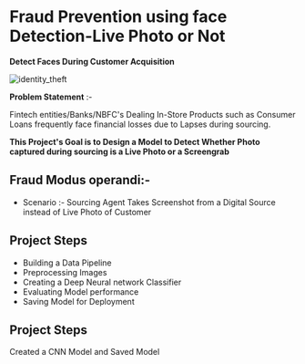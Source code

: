 # Fraud Prevention using face Detection-Live Photo or Not
**Detect Faces During Customer Acquisition**

![identity_theft](https://user-images.githubusercontent.com/117473489/222637433-650202d3-cdbf-493d-9e5e-02c7e624a76a.jpg)

**Problem Statement** :-

Fintech entities/Banks/NBFC's Dealing In-Store Products such as Consumer Loans
frequently face financial losses due to Lapses during sourcing.

**This Project's Goal is to Design a Model to Detect Whether Photo captured during sourcing is a Live Photo or a Screengrab**

##  Fraud Modus operandi:-


- Scenario :- Sourcing Agent Takes Screenshot from a Digital Source instead of Live Photo of Customer

## Project Steps ##

- Building a Data Pipeline
- Preprocessing Images
- Creating a Deep Neural network Classifier
- Evaluating Model performance
- Saving Model for Deployment

## Project Steps ##

Created a CNN Model and Saved Model


